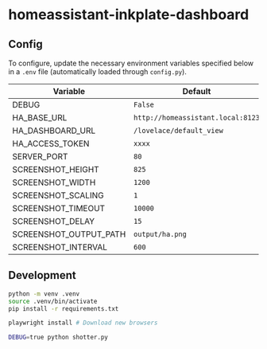 # homeassistant-inkplate-dashboard

## Config

To configure, update the necessary environment variables specified below in a `.env` file (automatically loaded through `config.py`).

| Variable | Default |
| --- | --- |
| DEBUG | `False` |
| HA_BASE_URL | `http://homeassistant.local:8123` |
| HA_DASHBOARD_URL | `/lovelace/default_view` |
| HA_ACCESS_TOKEN | `xxxx` |
| SERVER_PORT | `80` |
| SCREENSHOT_HEIGHT | `825` |
| SCREENSHOT_WIDTH | `1200` |
| SCREENSHOT_SCALING | `1` |
| SCREENSHOT_TIMEOUT | `10000` |
| SCREENSHOT_DELAY | `15` |
| SCREENSHOT_OUTPUT_PATH | `output/ha.png` |
| SCREENSHOT_INTERVAL | `600` |

## Development

```sh
python -m venv .venv
source .venv/bin/activate
pip install -r requirements.txt

playwright install # Download new browsers

DEBUG=true python shotter.py
```
